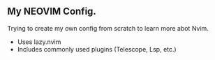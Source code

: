 ## My NEOVIM Config.
Trying to create my own config from scratch to learn more abot Nvim.

- Uses lazy.nvim
- Includes commonly used plugins (Telescope, Lsp, etc.)